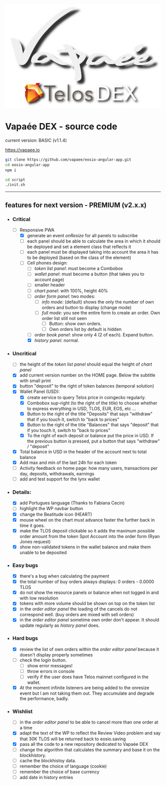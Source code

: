 ![vapaee-telos-dex-shadow.png](./src/assets/img/vapaee-telos-dex-shadow.png)

# Vapaée DEX - source code

current version: BASIC (v1.1.4)

https://vapaee.io


```bash
git clone https://github.com/vapaee/eosio-angular-app.git
cd eosio-angular-app
npm i
```
```bash
cd script
./init.sh
```

------------------

## features for next version - PREMIUM (v2.x.x)

- ### Critical
  - [ ] Responsive PWA
    - [x] generate an event _onResize_ for all panels to subscribe
    - [ ] each panel should be able to calculate the area in which it should be deployed and set a element class that reflects it
    - [ ] each panel must be displayed taking into account the area it has to be deployed (based on the class of the element)
    - [ ] Cell phones design:
      - [ ] _token list panel_: must become a Combobox
      - [ ] _wallet panel_: must become a button (that takes you to account page)
      - [ ] smaller header
      - [ ] _chart panel_: with 100%, height 40%
      - [ ] _order form panel_: two modes:
        - [ ] _info mode_: (default) shows the only the number of own orders and button to display (change mode)
        - [ ] _full mode_: you see the entire form to create an order. Own order list still not seen
          - [ ] Button: show own orders.
          - [ ] Own orders list by default is hidden
      - [ ] _order book panel_: show only 4 (2 of each). Expand button.
      - [x] _history panel_. normal.
- ### Uncritical
  - [ ] the height of the _token list panel_ should equal the height of _chart panel_
  - [x] add current version number on the HOME page. Below the subtitle with small print
  - [x] button "deposit" to the right of token balances (temporal solution)
  - [x] Wallet Panel (USD):
    - [x] create service to query Telos price in coingecko regularly.
    - [x] Combobox sup-right (to the right of the title) to choose whether to express everything in USD, TLOS, EUR, EOS, etc ...
    - [x] Button to the right of the title "Deposits" that says "withdraw" that if you touch it, switch to "back to prices"
    - [x] Button to the right of the title "Balances" that says "deposit" that if you touch it, switch to "back to prices"
    - [x] To the right of each deposit or balance put the price in USD. If the previous button is pressed, put a button that says "withdraw" / "deposit"
  - [x] Total balance in USD in the header of the account next to total balance
  - [x] Add max and min of the last 24h for each token
  - [ ] Activity feedback on home page: how many users, transactions per day, deposits, withdrawals, earnings
  - [ ] add and test support for the lynx wallet
- ### Details:
  - [x] add Portugues language (Thanks to Fabiana Cecin)
  - [ ] highlight the WP navbar button
  - [x] change the Beatitude icon (HEART)
  - [x] mouse wheel on the chart must advance faster the further back in time it goes.
  - [x] make the TLOS deposit clickable so it adds the maximum possible order amount from the token Spot Account into the order form (Ryan Jones request)
  - [x] show non-validated tokens in the wallet balance and make them unable to be deposited
- ### Easy bugs
  - [x] there's a bug when calculating the payment
  - [x] the total number of buy orders always displays: 0 orders - 0.0000 TLOS
  - [x] do not show the resource panels or balance when not logged in and with low resolution
  - [x] tokens with more volume should be shown on top on the token list
  - [x] in the _order editor panel_ the loading of the cancels do not correspond well. (buy orders are mixed with sell orders)
  - [x] in the _order editor panel_ sometime own order don't appear. It should update regularly as _history panel_ does.
- ### Hard bugs
  - [x] review the list of own orders within the _order editor panel_ because it doesn't display properly sometimes
  - [ ] check the login button.
    - [ ] show error messages!
    - [ ] throw errors in console
    - [ ] verify if the user does have Telos mainnet configured in the wallet.
  - [x] At the moment infinite listeners are being added to the onresize event but I am not taking them out. They accumulate and degrade the performance, badly.
- ### Wishlist
  - [ ] in the _order editor panel_ to be able to cancel more than one order at a time
  - [x] adapt the text of the WP to reflect the Review Video problem and say that 30K TLOS will be returned back to eosio.saving
  - [x] pass all the code to a new repository dedicated to Vapaée DEX
  - [ ] change the algorithm that calculates the summary and base it on the blockhistory.
  - [ ] cache the blockhistoy data.
  - [ ] remember the choice of language (cookie)
  - [ ] remember the choice of base currency
  - [ ] add date in history entries